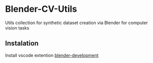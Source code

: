 # Blender-CV-Utils

Utils collection for synthetic dataset creation via Blender for computer vision tasks


## Instalation

Install vscode extention [blender-development](https://marketplace.visualstudio.com/items?itemName=JacquesLucke.blender-development)

